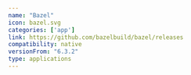 ```yaml
---
name: "Bazel"
icon: bazel.svg
categories: ['app']
link: https://github.com/bazelbuild/bazel/releases
compatibility: native
versionFrom: "6.3.2"
type: applications
---
```


